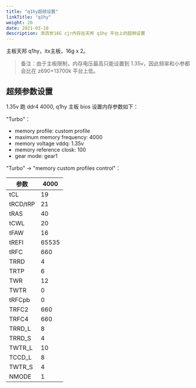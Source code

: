 ```yaml
---
title: "q1hy超频设置"
linkTitle: "q1hy"
weight: 20
date: 2021-03-10
description: 添百世16G cjr内存在天邦 q1hy 平台上的超频设置
---
```



主板天邦 q1hy，itx主板，16g x 2。

> 备注：由于主板限制，内存电压最高只能设置到 1.35v，因此频率和小参都会比在 z690+13700k 平台上低。

## 超频参数设置

1.35v 跑 ddr4 4000, q1hy 主板 bios 设置内存参数如下：

"Turbo"：

- memory profile: custom profile
- maximum memory frequency: 4000
- memory voltage vddq: 1.35v
- memory reference closk: 100
- gear mode: gear1

"Turbo" -> "memory custom profiles control"：

| 参数     | 4000  |
| -------- | ----- |
| tCL      | 19    |
| tRCD/tRP | 21    |
| tRAS     | 40    |
| tCWL     | 20    |
| tFAW     | 16    |
| tREFI    | 65535 |
| tRFC     | 660   |
| TRRD     | 4     |
| TRTP     | 6     |
| TWR      | 12    |
| TWTR     | 0     |
| tRFCpb   | 0     |
| TRFC2    | 660   |
| TRFC4    | 660   |
| TRRD_L   | 8     |
| TRRD_S   | 4     |
| TWTR_L   | 10    |
| TCCD_L   | 8     |
| TWTR_S   | 4     |
| NMODE    | 1     |

